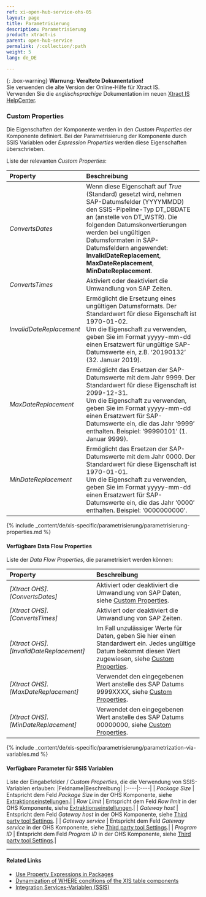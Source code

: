 ```yaml
---
ref: xi-open-hub-service-ohs-05
layout: page
title: Parametrisierung
description: Parametrisierung
product: xtract-is
parent: open-hub-service
permalink: /:collection/:path
weight: 5
lang: de_DE

---
```


{: .box-warning}
**Warnung: Veraltete Dokumentation!** <br>
Sie verwenden die alte Version der Online-Hilfe für Xtract IS.<br>
Verwenden Sie die *englischsprachige* Dokumentation im neuen [Xtract IS HelpCenter](https://helpcenter.theobald-software.com/xtract-is/documentation/introduction/).

### Custom Properties

Die Eigenschaften der Komponente werden in den *Custom Properties* der Komponente definiert.
Bei der Parametrisierung der Komponente durch SSIS Variablen oder *Expression Properties* werden diese Eigenschaften überschrieben.

Liste der relevanten *Custom Properties*:

|Property|Beschreibung|
|:----|:----|
| *ConvertsDates* | Wenn diese Eigenschaft auf *True* (Standard) gesetzt wird, nehmen SAP-Datumsfelder (YYYYMMDD) den SSIS-Pipeline-Typ DT_DBDATE an (anstelle von DT_WSTR). Die folgenden Datumskonvertierungen werden bei ungültigen Datumsformaten in SAP-Datumsfeldern angewendet:<br>**InvalidDateReplacement**, **MaxDateReplacement**, **MinDateReplacement**. |
| *ConvertsTimes* | Aktiviert oder deaktiviert die Umwandlung von SAP Zeiten.|
| *InvalidDateReplacement* | Ermöglicht die Ersetzung eines ungültigen Datumsformats. Der Standardwert für diese Eigenschaft ist 1970-01-02. <br> Um die Eigenschaft zu verwenden, geben Sie im Format yyyyy-mm-dd einen Ersatzwert für ungültige SAP-Datumswerte ein, z.B. ‘20190132’ (32. Januar 2019).|
| *MaxDateReplacement* | Ermöglicht das Ersetzen der SAP-Datumswerte mit dem Jahr 9999. Der Standardwert für diese Eigenschaft ist 2099-12-31. <br> Um die Eigenschaft zu verwenden, geben Sie im Format yyyyy-mm-dd einen Ersatzwert für SAP-Datumswerte ein, die das Jahr ‘9999’ enthalten. Beispiel: ‘99990101’ (1. Januar 9999).|
| *MinDateReplacement* | Ermöglicht das Ersetzen der SAP-Datumswerte mit dem Jahr 0000. Der Standardwert für diese Eigenschaft ist 1970-01-01. <br> Um die Eigenschaft zu verwenden, geben Sie im Format yyyyy-mm-dd einen Ersatzwert für SAP-Datumswerte ein, die das Jahr ‘0000’ enthalten. Beispiel: ‘0000000000’.|


{% include _content/de/xis-specific/parametrisierung/parametrisierung-properties.md  %}

#### Verfügbare Data Flow Properties
Liste der *Data Flow Properties*, die parametrisiert werden können:

|Property|Beschreibung|
|:----|:----|
| *[Xtract OHS].[ConvertsDates]*| Aktiviert oder deaktiviert die Umwandlung von SAP Daten, siehe [Custom Properties](#custom-properties). |
| *[Xtract OHS].[ConvertsTimes]*| Aktiviert oder deaktiviert die Umwandlung von SAP Zeiten. |
| *[Xtract OHS].[InvalidDateReplacement]*| Im Fall unzulässiger Werte für Daten, geben Sie hier einen Standardwert ein. Jedes ungültige Datum bekommt diesen Wert zugewiesen, siehe [Custom Properties](#custom-properties).|
| *[Xtract OHS].[MaxDateReplacement]*| Verwendet den eingegebenen Wert anstelle des SAP Datums 9999XXXX, siehe [Custom Properties](#custom-properties). |
| *[Xtract OHS].[MinDateReplacement]*| Verwendet den eingegebenen Wert anstelle des SAP Datums 00000000, siehe [Custom Properties](#custom-properties).|


{% include _content/de/xis-specific/parametrisierung/parametrization-via-variables.md  %}

#### Verfügbare Parameter für SSIS Variablen

Liste der Eingabefelder / *Custom Properties*, die die Verwendung von SSIS-Variablen erlauben:
|Feldname|Beschreibung|
|:----|:----|
| *Package Size* | Entspricht dem Feld *Package Size* in der OHS Komponente, siehe [Extraktionseinstellungen](./settings#extraction-settings).|
| *Row Limit* | Entspricht dem Feld *Row limit* in der OHS Komponente, siehe [Extraktionseinstellungen](./settings#extraction-settings).|
| *Gateway host* | Entspricht dem Feld *Gateway host* in der OHS Komponente, siehe [Third party tool Settings](./settings#third-party-tool-settings). |
| *Gateway service* | Entspricht dem Feld *Gateway service* in der OHS Komponente, siehe [Third party tool Settings](./settings#third-party-tool-settings).|
| *Program ID* | Entspricht dem Feld *Program ID* in der OHS Komponente, siehe [Third party tool Settings](./settings#third-party-tool-settings).|

****
#### Related Links
- [Use Property Expressions in Packages](https://docs.microsoft.com/en-us/sql/integration-services/expressions/use-property-expressions-in-packages?view=sql-server-ver15)
- [Dynamization of WHERE conditions of the XIS table components](https://kb.theobald-software.com/tables/xtract-is-Dynamization-of-WHERE-conditions-of-the-XIS-table-components)
- [Integration Services-Variablen (SSIS)](https://docs.microsoft.com/de-de/sql/integration-services/integration-services-ssis-variables?view=sql-server-ver15)
